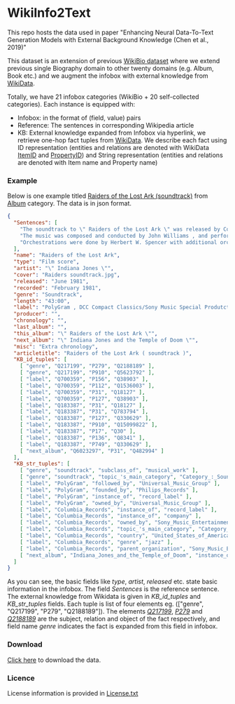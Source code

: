 # WikiInfo2Text
This repo hosts the data used in paper "Enhancing Neural Data-To-Text Generation Models with External Background Knowledge (Chen et al., 2019)"

This dataset is an extension of previous [WikiBio dataset](https://github.com/DavidGrangier/wikipedia-biography-dataset) where we extend previous single Biography domain to other twenty domains (e.g. Album, Book etc.) and we augment the infobox with external knowledge from [WikiData](https://www.wikidata.org/wiki/Wikidata:Main_Page).


 Totally, we have 21 infobox categories (WikiBio + 20 self-collected categories). Each instance is equipped with:
* Infobox: in the format of (field, value) pairs
* Reference: The sentences in corresponding Wikipedia article
* KB: External knowledge expanded from Infobox via hyperlink, we retrieve one-hop fact tuples from [WikiData](https://www.wikidata.org/wiki/Wikidata:Main_Page). We describe each fact using ID representation (entities and relations are denoted with WikiData [ItemID](https://www.wikidata.org/wiki/Help:Items) and [PropertyID](https://www.wikidata.org/wiki/Help:Properties)) and String representation (entities and relations are denoted with Item name and Property name)
### Example
Below is one example titled [Raiders of the Lost Ark (soundtrack)](https://en.wikipedia.org/wiki/Raiders_of_the_Lost_Ark_(soundtrack)) from [Album](https://en.wikipedia.org/wiki/Template:Infobox_album) category.
The data is in json format.
```json
{
  "Sentences": [
    "The soundtrack to \" Raiders of the Lost Ark \" was released by Columbia Records in June 1981 .",
    "The music was composed and conducted by John Williams , and performed by the London Symphony Orchestra .",
    "Orchestrations were done by Herbert W. Spencer with additional orchestrations done by Al Woodbury ."
  ],
  "name": "Raiders of the Lost Ark",
  "type": "Film score",
  "artist": "\" Indiana Jones \"",
  "cover": "Raiders soundtrack.jpg",
  "released": "June 1981",
  "recorded": "February 1981",
  "genre": "Soundtrack",
  "length": "43:00",
  "label": "PolyGram , DCC Compact Classics/Sony Music Special Produtcts , Columbia Records ( Original LP Release )",
  "producer": "",
  "chronology": "",
  "last_album": "",
  "this_album": "\" Raiders of the Lost Ark \"",
  "next_album": "\" Indiana Jones and the Temple of Doom \"",
  "misc": "Extra chronology",
  "articletitle": "Raiders of the Lost Ark ( soundtrack )",
  "KB_id_tuples": [
    [ "genre", "Q217199", "P279", "Q2188189" ],
    [ "genre", "Q217199", "P910", "Q5623792" ],
    [ "label", "Q700359", "P156", "Q38903" ],
    [ "label", "Q700359", "P112", "Q1536003" ],
    [ "label", "Q700359", "P31", "Q18127" ],
    [ "label", "Q700359", "P127", "Q38903" ],
    [ "label", "Q183387", "P31", "Q18127" ],
    [ "label", "Q183387", "P31", "Q783794" ],
    [ "label", "Q183387", "P127", "Q330629" ],
    [ "label", "Q183387", "P910", "Q15099822" ],
    [ "label", "Q183387", "P17", "Q30" ],
    [ "label", "Q183387", "P136", "Q8341" ],
    [ "label", "Q183387", "P749", "Q330629" ],
    [ "next_album", "Q6023297", "P31", "Q482994" ]
  ],
  "KB_str_tuples": [
    [ "genre", "soundtrack", "subclass_of", "musical_work" ],
    [ "genre", "soundtrack", "topic_'s_main_category", "Category_:_Soundtracks" ],
    [ "label", "PolyGram", "followed_by", "Universal_Music_Group" ],
    [ "label", "PolyGram", "founded_by", "Philips_Records" ],
    [ "label", "PolyGram", "instance_of", "record_label" ],
    [ "label", "PolyGram", "owned_by", "Universal_Music_Group" ],
    [ "label", "Columbia_Records", "instance_of", "record_label" ],
    [ "label", "Columbia_Records", "instance_of", "company" ],
    [ "label", "Columbia_Records", "owned_by", "Sony_Music_Entertainment" ],
    [ "label", "Columbia_Records", "topic_'s_main_category", "Category_:_Columbia_Records" ],
    [ "label", "Columbia_Records", "country", "United_States_of_America" ],
    [ "label", "Columbia_Records", "genre", "jazz" ],
    [ "label", "Columbia_Records", "parent_organization", "Sony_Music_Entertainment" ],
    [ "next_album", "Indiana_Jones_and_the_Temple_of_Doom", "instance_of", "album" ]
  ]
}
```
As you can see, the basic fields like *type*, *artist*, *released* etc. state basic information in the infobox. The field *Sentences* is the reference sentence. The external knowledge from Wikidata is given in *KB_id_tuples* and *KB_str_tuples* fields. Each tuple is list of four elements eg. (["genre", "Q217199", "P279", "Q2188189"]). The elements [*Q217199*](https://www.wikidata.org/wiki/Q217199), [*P279*](https://www.wikidata.org/wiki/Property:P279) and [*Q2188189*](https://www.wikidata.org/wiki/Q2188189) are the subject, relation and object of the fact respectively, and field name *genre* indicates the fact is expanded from this field in infobox.

### Download
[Click here]() to download the data.

### Licence
License information is provided in [License.txt]()
